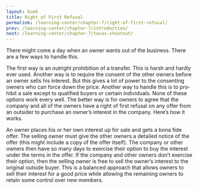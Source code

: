 ```yaml
---
layout: book
title: Right of First Refusal
permalink: /learning-center/chapter-7/right-of-first-refusal/
prev: /learning-center/chapter-7/introduction/
next: /learning-center/chapter-7/texas-shootout/
---
```


There might come a day when an owner wants out of the busi­ness. There are a few ways to han­dle this.

The first way is an out­right pro­hi­bi­tion of a trans­fer. This is harsh and hardly ever used. Another way is to require the con­sent of the other own­ers before an owner sells his inter­est. But this gives a lot of power to the con­sent­ing own­ers who can force down the price. Another way to han­dle this is to pro­hibit a sale except to qual­i­fied buy­ers or cer­tain indi­vid­u­als. None of these options work every well. The bet­ter way is for own­ers to agree that the com­pany and all of the own­ers have a right of first refusal on any offer from an out­sider to pur­chase an owner’s inter­est in the com­pany. Here’s how it works.

An owner places his or her own inter­est up for sale and gets a bona fide offer. The sell­ing owner must give the other own­ers a detailed notice of the offer (this might include a copy of the offer itself). The com­pany or other own­ers then have so many days to exer­cise their option to buy the inter­est under the terms in the offer. If the com­pany and other own­ers don’t exer­cise their option, then the sell­ing owner is free to sell the owner’s inter­est to the orig­i­nal out­side buyer. This is a bal­anced approach that allows own­ers to sell their inter­est for a good price while allow­ing the remain­ing own­ers to retain some con­trol over new members.
